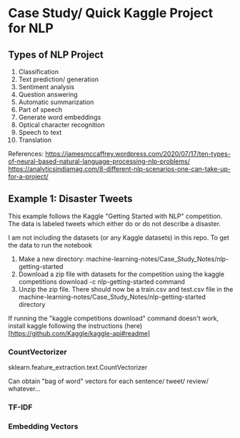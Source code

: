 # Case Study/ Quick Kaggle Project for NLP

## Types of NLP Project

1. Classification
2. Text prediction/ generation
3. Sentiment analysis
4. Question answering
5. Automatic summarization
6. Part of speech
7. Generate word embeddings
8. Optical character recognition
9. Speech to text
10. Translation

References:
https://jamesmccaffrey.wordpress.com/2020/07/17/ten-types-of-neural-based-natural-language-processing-nlp-problems/
https://analyticsindiamag.com/8-different-nlp-scenarios-one-can-take-up-for-a-project/

## Example 1: Disaster Tweets

This example follows the Kaggle "Getting Started with NLP" competition.
The data is labeled tweets which either do or do not describe a disaster.

I am not including the datasets (or any Kaggle datasets) in this repo.
To get the data to run the notebook
1. Make a new directory: machine-learning-notes/Case_Study_Notes/nlp-getting-started
2. Download a zip file with datasets for the competition using the
kaggle competitions download -c nlp-getting-started
command
3. Unzip the zip file.  There should now be a train.csv and test.csv file in the machine-learning-notes/Case_Study_Notes/nlp-getting-started directory

If running the "kaggle competitions download" command doesn't work, install kaggle following the instructions
(here)[https://github.com/Kaggle/kaggle-api#readme] 

### CountVectorizer

sklearn.feature_extraction.text.CountVectorizer

Can obtain "bag of word" vectors for each sentence/ tweet/ review/ whatever...

### TF-IDF



### Embedding Vectors


